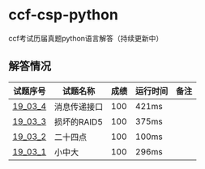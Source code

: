 # ccf-csp-python
ccf考试历届真题python语言解答（持续更新中）
## 解答情况
| 试题序号                        | 试题名称     | 成绩 | 运行时间 | 备注 |
| ------------------------------- | ------------ | ---- | -------- | ---- |
| [19_03_4](./19_03_4/19_03_4.py) | 消息传递接口 | 100  | 421ms    |      |
| [19_03_3](./19_03_3/19_03_3.py) | 损坏的RAID5  | 100  | 375ms    |      |
| [19_03_2](./19_03_2/19_03_2.py) | 二十四点     | 100  | 100ms    |      |
| [19_03_1](./19_03_1/19_03_1.py) | 小中大       | 100  | 296ms    |      |